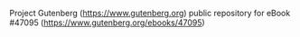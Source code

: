 Project Gutenberg (https://www.gutenberg.org) public repository for eBook #47095 (https://www.gutenberg.org/ebooks/47095)
